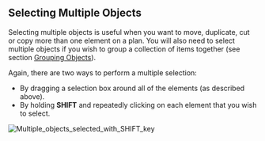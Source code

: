 ## Selecting Multiple Objects

Selecting multiple objects is useful when you want to move, duplicate, cut or copy more than one element on a plan. You will also need to select multiple objects if you wish to group a collection of items together (see section [Grouping Objects](./5.2.7.1%20To%20Create%20a%20Group.md)).

Again, there are two ways to perform a multiple selection:

 - By dragging a selection box around all of the elements (as described above). 
 - By holding **SHIFT** and repeatedly clicking on each element that you wish to select.

![Multiple_objects_selected_with_SHIFT_key](Resources/Multiple_objects_selected_with_SHIFT_key.png)
